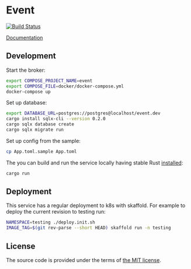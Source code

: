 # Event

[![Build Status][travis-img]][travis]

[Documentation][documentation]

[documentation]:https://docs.netology-group.services/event/index.html
[travis]:https://travis-ci.com/netology-group/event?branch=master
[travis-img]:https://travis-ci.com/netology-group/event.png?branch=master

## Development

Start the broker:

```bash
export COMPOSE_PROJECT_NAME=event
export COMPOSE_FILE=docker/docker-compose.yml
docker-compose up
```

Set up database:

```bash
export DATABASE_URL=postgres://postgres@localhost/event.dev
cargo install sqlx-cli --version 0.2.0
cargo sqlx database create
cargo sqlx migrate run
```

Set up config from the sample:

```bash
cp App.toml.sample App.toml
```

The you can build and run the service locally having stable Rust [installed][rustup]:

```bash
cargo run
```

[rustup]:https://rustup.rs

## Deployment

This service has a regular deployment to k8s with skaffold.
For example to deploy the current revision to testing run:

```bash
NAMESPACE=testing ./deploy.init.sh
IMAGE_TAG=$(git rev-parse --short HEAD) skaffold run -n testing
```

## License

The source code is provided under the terms of [the MIT license][license].

[license]:http://www.opensource.org/licenses/MIT
